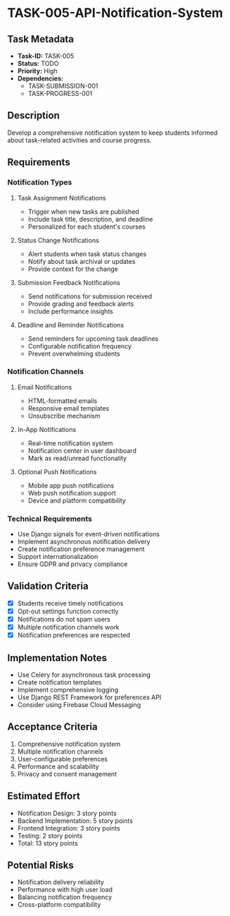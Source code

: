 # TASK-005-API-Notification-System

## Task Metadata

- **Task-ID:** TASK-005
- **Status:** TODO
- **Priority:** High
- **Dependencies:**
  - TASK-SUBMISSION-001
  - TASK-PROGRESS-001

## Description

Develop a comprehensive notification system to keep students informed about task-related activities and course progress.

## Requirements

### Notification Types

1. Task Assignment Notifications
   - Trigger when new tasks are published
   - Include task title, description, and deadline
   - Personalized for each student's courses

2. Status Change Notifications
   - Alert students when task status changes
   - Notify about task archival or updates
   - Provide context for the change

3. Submission Feedback Notifications
   - Send notifications for submission received
   - Provide grading and feedback alerts
   - Include performance insights

4. Deadline and Reminder Notifications
   - Send reminders for upcoming task deadlines
   - Configurable notification frequency
   - Prevent overwhelming students

### Notification Channels

1. Email Notifications
   - HTML-formatted emails
   - Responsive email templates
   - Unsubscribe mechanism

2. In-App Notifications
   - Real-time notification system
   - Notification center in user dashboard
   - Mark as read/unread functionality

3. Optional Push Notifications
   - Mobile app push notifications
   - Web push notification support
   - Device and platform compatibility

### Technical Requirements

- Use Django signals for event-driven notifications
- Implement asynchronous notification delivery
- Create notification preference management
- Support internationalization
- Ensure GDPR and privacy compliance

## Validation Criteria

- [x] Students receive timely notifications
- [x] Opt-out settings function correctly
- [x] Notifications do not spam users
- [x] Multiple notification channels work
- [x] Notification preferences are respected

## Implementation Notes

- Use Celery for asynchronous task processing
- Create notification templates
- Implement comprehensive logging
- Use Django REST Framework for preferences API
- Consider using Firebase Cloud Messaging

## Acceptance Criteria

1. Comprehensive notification system
2. Multiple notification channels
3. User-configurable preferences
4. Performance and scalability
5. Privacy and consent management

## Estimated Effort

- Notification Design: 3 story points
- Backend Implementation: 5 story points
- Frontend Integration: 3 story points
- Testing: 2 story points
- Total: 13 story points

## Potential Risks

- Notification delivery reliability
- Performance with high user load
- Balancing notification frequency
- Cross-platform compatibility
